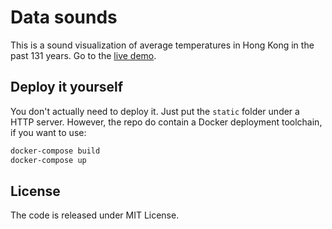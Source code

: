 # Data sounds

This is a sound visualization of average temperatures in Hong Kong in the past
131 years. Go to the [live demo](http://datasounds.initiumlab.com/).

## Deploy it yourself

You don't actually need to deploy it. Just put the `static` folder under a HTTP
server. However, the repo do contain a Docker deployment toolchain, if you want
to use:

```bash
docker-compose build
docker-compose up
```

## License

The code is released under MIT License.
